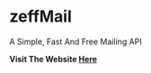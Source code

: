 # zeffMail

A Simple, Fast And Free Mailing API

**Visit The Website [Here](https://github.com/GNVageesh/zeffMail)**
